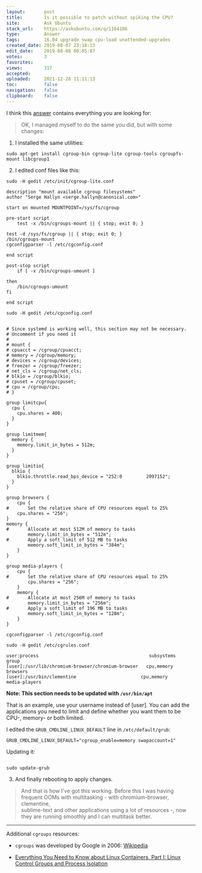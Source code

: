 ```yaml
---
layout:       post
title:        Is it possible to patch without spiking the CPU?
site:         Ask Ubuntu
stack_url:    https://askubuntu.com/q/1164186
type:         Answer
tags:         16.04 upgrade swap cpu-load unattended-upgrades
created_date: 2019-08-07 23:18:13
edit_date:    2019-08-08 00:05:07
votes:        3
favorites:    
views:        317
accepted:     
uploaded:     2021-12-28 11:11:13
toc:          false
navigation:   false
clipboard:    false
---
```


I think this [answer][1] contains everything you are looking for:

> OK, I managed myself to do the same you did, but with some changes:  

1) I installed the same utilities: 

``` 
sudo apt-get install cgroup-bin cgroup-lite cgroup-tools cgroupfs-mount libcgroup1

```

2) I edited conf files like this:

`sudo -H gedit /etc/init/cgroup-lite.conf`

``` 
description "mount available cgroup filesystems"
author "Serge Hallyn <serge.hallyn@canonical.com>"

```

``` 
start on mounted MOUNTPOINT=/sys/fs/cgroup

```

``` 
pre-start script
	test -x /bin/cgroups-mount || { stop; exit 0; }
```

	test -d /sys/fs/cgroup || { stop; exit 0; }
	/bin/cgroups-mount
	cgconfigparser -l /etc/cgconfig.conf
``` 
end script

```

``` 
post-stop script
	if [ -x /bin/cgroups-umount ]
```

	then
		/bin/cgroups-umount
	fi
``` 
end script

```

`sudo -H gedit /etc/cgconfig.conf`

``` 

# Since systemd is working well, this section may not be necessary.
# Uncomment if you need it
#
# mount {
# cpuacct = /cgroup/cpuacct;
# memory = /cgroup/memory;
# devices = /cgroup/devices;
# freezer = /cgroup/freezer;
# net_cls = /cgroup/net_cls;
# blkio = /cgroup/blkio;
# cpuset = /cgroup/cpuset;
# cpu = /cgroup/cpu;
# }

```

``` 
group limitcpu{
  cpu {
    cpu.shares = 400;
  }
}

```

``` 
group limitmem{
  memory {
    memory.limit_in_bytes = 512m;
  }
}

```

``` 
group limitio{
  blkio {
    blkio.throttle.read_bps_device = "252:0         2097152";
  }
}

```

``` 
group browsers {
    cpu {
#       Set the relative share of CPU resources equal to 25%
    cpu.shares = "256";
}
memory {
#       Allocate at most 512M of memory to tasks
        memory.limit_in_bytes = "512m";
#       Apply a soft limit of 512 MB to tasks
        memory.soft_limit_in_bytes = "384m";
    }
}

```

``` 
group media-players {
    cpu {
#       Set the relative share of CPU resources equal to 25%
        cpu.shares = "256";
    }
    memory {
#       Allocate at most 256M of memory to tasks
        memory.limit_in_bytes = "256m";
#       Apply a soft limit of 196 MB to tasks
        memory.soft_limit_in_bytes = "128m";
    }
}

```

``` 
cgconfigparser -l /etc/cgconfig.conf

```

`sudo -H gedit /etc/cgrules.conf`

``` 
user:process                                         subsystems   group
[user]:/usr/lib/chromium-browser/chromium-browser   cpu,memory      browsers
[user]:/usr/bin/clementine	            		  cpu,memory	 media-players

```

**Note: This section needs to be updated with `/usr/bin/apt`**

That is an example, use your username instead of [user]. You can add the applications you need to limit and define whether you want them to be CPU-, memory- or both limited.

I edited the `GRUB_CMDLINE_LINUX_DEFAULT` line in `/etc/default/grub`:

``` 
GRUB_CMDLINE_LINUX_DEFAULT="cgroup_enable=memory swapaccount=1"

```

Updating it: 
``` 

sudo update-grub

```

3) And finally rebooting to apply changes.

> And that is how I've got this working. Before this I was having  
> frequent OOMs with multitasking - with chromium-browser, clementine,  
> sublime-text and other applications using a lot of resources -, now  
> they are running smoothly and I can multitask better.  


----------


Additional `cgroups` resources:

- `cgroups` was developed by Google in 2006: [Wikipedia][2]
- [Everything You Need to Know about Linux Containers, Part I: Linux Control Groups and Process Isolation][3]


  [1]: https://askubuntu.com/a/899273/307523
  [2]: https://en.wikipedia.org/wiki/Cgroups
  [3]: https://www.linuxjournal.com/content/everything-you-need-know-about-linux-containers-part-i-linux-control-groups-and-process
